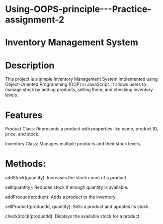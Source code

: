 # Using-OOPS-principle---Practice-assignment-2
# Inventory Management System

# Description

This project is a simple Inventory Management System implemented using Object-Oriented Programming (OOP) in JavaScript. It allows users to manage stock by adding products, selling them, and checking inventory levels.

# Features

Product Class: Represents a product with properties like name, product ID, price, and stock.

Inventory Class: Manages multiple products and their stock levels.

# Methods:

addStock(quantity): Increases the stock count of a product.

sell(quantity): Reduces stock if enough quantity is available.

addProduct(product): Adds a product to the inventory.

sellProduct(productId, quantity): Sells a product and updates its stock.

checkStock(productId): Displays the available stock for a product.